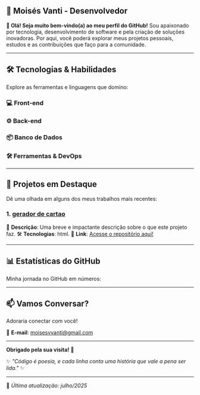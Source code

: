 ## **🌟 Moisés Vanti - Desenvolvedor**

**👋 Olá\! Seja muito bem-vindo(a) ao meu perfil do GitHub\!**
Sou apaixonado por tecnologia, desenvolvimento de software e pela criação de soluções inovadoras. Por aqui, você poderá explorar meus projetos pessoais, estudos e as contribuições que faço para a comunidade.

-----

## **🛠 Tecnologias & Habilidades**

Explore as ferramentas e linguagens que domino:

### **💻 Front-end**

### **⚙ Back-end**

### **📦 Banco de Dados**

### **🛠 Ferramentas & DevOps**

-----

## **🚀 Projetos em Destaque**

Dê uma olhada em alguns dos meus trabalhos mais recentes:

### **1. [gerador de cartao]([https://github.com/moisesvanti25/repositorio](https://github.com/moisesvanti25/moisesvanti25.github.io))**

📌 **Descrição**: Uma breve e impactante descrição sobre o que este projeto faz.
🛠 **Tecnologias**: html.
🔗 **Link**: [Acesse o repositório aqui\!]([https://github.com/moisesvanti25/moisesvanti25.github.io](https://github.com/moisesvanti25/moisesvanti25.github.io))

-----

## **📊 Estatísticas do GitHub**

Minha jornada no GitHub em números:

-----

## **📫 Vamos Conversar?**

Adoraria conectar com você\!

📧 **E-mail**: moisesvvanti@gmail.com

-----

**Obrigado pela sua visita\!** 👋

✨ *"Código é poesia, e cada linha conta uma história que vale a pena ser lida."* ✨

-----

🔹 *Última atualização: julho/2025*
